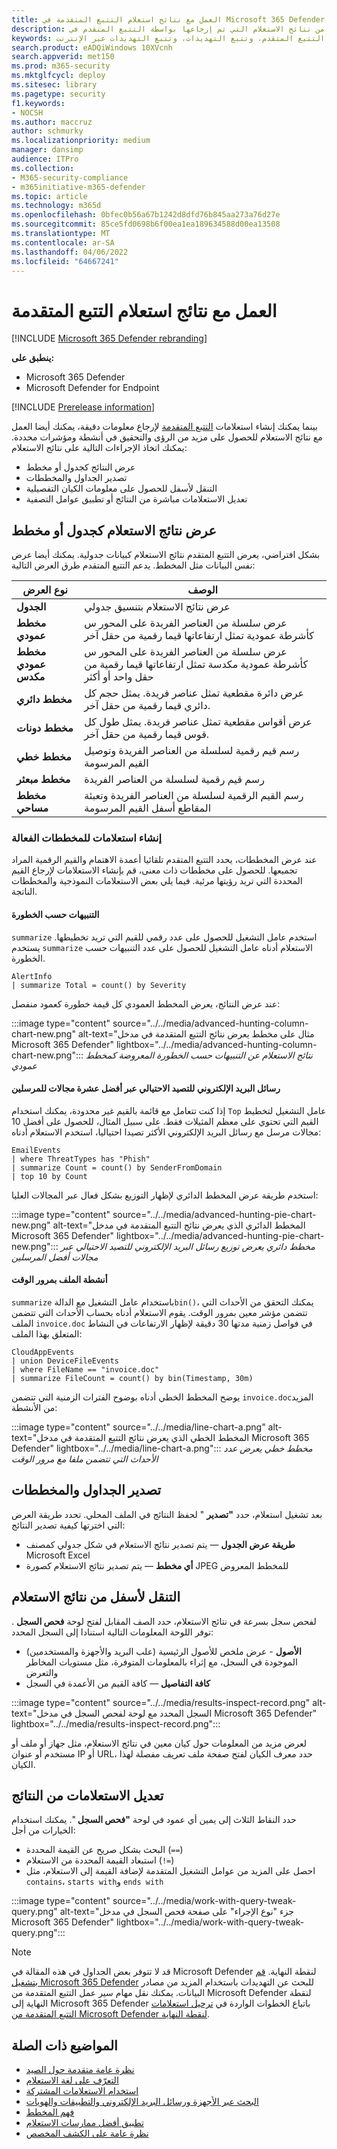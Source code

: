 ```yaml
---
title: العمل مع نتائج استعلام التتبع المتقدمة في Microsoft 365 Defender
description: تحقيق أقصى استفادة من نتائج الاستعلام التي تم إرجاعها بواسطة التتبع المتقدم في Microsoft 365 Defender
keywords: التتبع المتقدم، وتتبع التهديدات، وتتبع التهديدات عبر الإنترنت، Microsoft 365 Defender، وmicrosoft 365، وm365، والبحث، والاستعلام، وبيانات تتبع الاستخدام، والكشف المخصص، والمخطط، وkusto، والتصور، والمخطط، وعوامل التصفية، والتنقل لأسفل
search.product: eADQiWindows 10XVcnh
search.appverid: met150
ms.prod: m365-security
ms.mktglfcycl: deploy
ms.sitesec: library
ms.pagetype: security
f1.keywords:
- NOCSH
ms.author: maccruz
author: schmurky
ms.localizationpriority: medium
manager: dansimp
audience: ITPro
ms.collection:
- M365-security-compliance
- m365initiative-m365-defender
ms.topic: article
ms.technology: m365d
ms.openlocfilehash: 0bfec0b56a67b1242d8dfd76b845aa273a76d27e
ms.sourcegitcommit: 85ce5fd0698b6f00ea1ea189634588d00ea13508
ms.translationtype: MT
ms.contentlocale: ar-SA
ms.lasthandoff: 04/06/2022
ms.locfileid: "64667241"
---
```

# <a name="work-with-advanced-hunting-query-results"></a>العمل مع نتائج استعلام التتبع المتقدمة

[!INCLUDE [Microsoft 365 Defender rebranding](../includes/microsoft-defender.md)]

**ينطبق على:**
- Microsoft 365 Defender
- Microsoft Defender for Endpoint

[!INCLUDE [Prerelease information](../includes/prerelease.md)]

بينما يمكنك إنشاء استعلامات [التتبع المتقدمة](advanced-hunting-overview.md) لإرجاع معلومات دقيقة، يمكنك أيضا العمل مع نتائج الاستعلام للحصول على مزيد من الرؤى والتحقيق في أنشطة ومؤشرات محددة. يمكنك اتخاذ الإجراءات التالية على نتائج الاستعلام:

- عرض النتائج كجدول أو مخطط
- تصدير الجداول والمخططات
- التنقل لأسفل للحصول على معلومات الكيان التفصيلية
- تعديل الاستعلامات مباشرة من النتائج أو تطبيق عوامل التصفية

## <a name="view-query-results-as-a-table-or-chart"></a>عرض نتائج الاستعلام كجدول أو مخطط

بشكل افتراضي، يعرض التتبع المتقدم نتائج الاستعلام كبيانات جدولية. يمكنك أيضا عرض نفس البيانات مثل المخطط. يدعم التتبع المتقدم طرق العرض التالية:

| نوع العرض | الوصف |
|--|--|
| **الجدول** | عرض نتائج الاستعلام بتنسيق جدولي |
| **مخطط عمودي** | عرض سلسلة من العناصر الفريدة على المحور س كأشرطة عمودية تمثل ارتفاعاتها قيما رقمية من حقل آخر |
| **مخطط عمودي مكدس** | عرض سلسلة من العناصر الفريدة على المحور س كأشرطة عمودية مكدسة تمثل ارتفاعاتها قيما رقمية من حقل واحد أو أكثر |
| **مخطط دائري** | عرض دائرة مقطعية تمثل عناصر فريدة. يمثل حجم كل دائري قيما رقمية من حقل آخر. |
| **مخطط دونات** | عرض أقواس مقطعية تمثل عناصر فريدة. يمثل طول كل قوس قيما رقمية من حقل آخر. |
| **مخطط خطي** | رسم قيم رقمية لسلسلة من العناصر الفريدة وتوصيل القيم المرسومة |
| **مخطط مبعثر** | رسم قيم رقمية لسلسلة من العناصر الفريدة |
| **مخطط مساحي** | رسم القيم الرقمية لسلسلة من العناصر الفريدة وتعبئة المقاطع أسفل القيم المرسومة |

### <a name="construct-queries-for-effective-charts"></a>إنشاء استعلامات للمخططات الفعالة

عند عرض المخططات، يحدد التتبع المتقدم تلقائيا أعمدة الاهتمام والقيم الرقمية المراد تجميعها. للحصول على مخططات ذات معنى، قم بإنشاء الاستعلامات لإرجاع القيم المحددة التي تريد رؤيتها مرئية. فيما يلي بعض الاستعلامات النموذجية والمخططات الناتجة.

#### <a name="alerts-by-severity"></a>التنبيهات حسب الخطورة

`summarize` استخدم عامل التشغيل للحصول على عدد رقمي للقيم التي تريد تخطيطها. يستخدم `summarize` الاستعلام أدناه عامل التشغيل للحصول على عدد التنبيهات حسب الخطورة.

```kusto
AlertInfo
| summarize Total = count() by Severity
```

عند عرض النتائج، يعرض المخطط العمودي كل قيمة خطورة كعمود منفصل:

:::image type="content" source="../../media/advanced-hunting-column-chart-new.png" alt-text="مثال على مخطط يعرض نتائج التتبع المتقدمة في مدخل Microsoft 365 Defender" lightbox="../../media/advanced-hunting-column-chart-new.png":::
*نتائج الاستعلام عن التنبيهات حسب الخطورة المعروضة كمخطط عمودي*

#### <a name="phishing-emails-across-top-ten-sender-domains"></a>رسائل البريد الإلكتروني للتصيد الاحتيالي عبر أفضل عشرة مجالات للمرسلين

إذا كنت تتعامل مع قائمة بالقيم غير محدودة، يمكنك استخدام `Top` عامل التشغيل لتخطيط القيم التي تحتوي على معظم المثيلات فقط. على سبيل المثال، للحصول على أفضل 10 مجالات مرسل مع رسائل البريد الإلكتروني الأكثر تصيدا احتياليا، استخدم الاستعلام أدناه:

```kusto
EmailEvents
| where ThreatTypes has "Phish"
| summarize Count = count() by SenderFromDomain
| top 10 by Count
```

استخدم طريقة عرض المخطط الدائري لإظهار التوزيع بشكل فعال عبر المجالات العليا:

:::image type="content" source="../../media/advanced-hunting-pie-chart-new.png" alt-text="المخطط الدائري الذي يعرض نتائج التتبع المتقدمة في مدخل Microsoft 365 Defender" lightbox="../../media/advanced-hunting-pie-chart-new.png":::
*مخطط دائري يعرض توزيع رسائل البريد الإلكتروني للتصيد الاحتيالي عبر مجالات أفضل المرسلين*

#### <a name="file-activities-over-time"></a>أنشطة الملف بمرور الوقت
`summarize` باستخدام عامل التشغيل مع الدالة`bin()`، يمكنك التحقق من الأحداث التي تتضمن مؤشر معين بمرور الوقت. يقوم الاستعلام أدناه بحساب الأحداث التي تتضمن الملف `invoice.doc` في فواصل زمنية مدتها 30 دقيقة لإظهار الارتفاعات في النشاط المتعلق بهذا الملف:

```kusto
CloudAppEvents
| union DeviceFileEvents
| where FileName == "invoice.doc"
| summarize FileCount = count() by bin(Timestamp, 30m)
```

يوضح المخطط الخطي أدناه بوضوح الفترات الزمنية التي تتضمن `invoice.doc`المزيد من الأنشطة:

:::image type="content" source="../../media/line-chart-a.png" alt-text="المخطط الخطي الذي يعرض نتائج التتبع المتقدمة في مدخل Microsoft 365 Defender" lightbox="../../media/line-chart-a.png":::
*مخطط خطي يعرض عدد الأحداث التي تتضمن ملفا مع مرور الوقت*

## <a name="export-tables-and-charts"></a>تصدير الجداول والمخططات

بعد تشغيل استعلام، حدد **"تصدير** " لحفظ النتائج في الملف المحلي. تحدد طريقة العرض التي اخترتها كيفية تصدير النتائج:

- **طريقة عرض الجدول** — يتم تصدير نتائج الاستعلام في شكل جدولي كمصنف Microsoft Excel
- **أي مخطط** — يتم تصدير نتائج الاستعلام كصورة JPEG للمخطط المعروض

## <a name="drill-down-from-query-results"></a>التنقل لأسفل من نتائج الاستعلام

لفحص سجل بسرعة في نتائج الاستعلام، حدد الصف المقابل لفتح لوحة **فحص السجل** . توفر اللوحة المعلومات التالية استنادا إلى السجل المحدد:

- **الأصول** - عرض ملخص للأصول الرئيسية (علب البريد والأجهزة والمستخدمين) الموجودة في السجل، مع إثراء بالمعلومات المتوفرة، مثل مستويات المخاطر والتعرض
- **كافة التفاصيل** — كافة القيم من الأعمدة في السجل

:::image type="content" source="../../media/results-inspect-record.png" alt-text="السجل المحدد مع لوحة لفحص السجل في مدخل Microsoft 365 Defender" lightbox="../../media/results-inspect-record.png":::

لعرض مزيد من المعلومات حول كيان معين في نتائج الاستعلام، مثل جهاز أو ملف أو مستخدم أو عنوان IP أو URL، حدد معرف الكيان لفتح صفحة ملف تعريف مفصلة لهذا الكيان.

## <a name="tweak-your-queries-from-the-results"></a>تعديل الاستعلامات من النتائج

حدد النقاط الثلاث إلى يمين أي عمود في لوحة **"فحص السجل** ". يمكنك استخدام الخيارات من أجل:

- البحث بشكل صريح عن القيمة المحددة (`==`)
- استبعاد القيمة المحددة من الاستعلام (`!=`)
- احصل على المزيد من عوامل التشغيل المتقدمة لإضافة القيمة إلى الاستعلام، مثل `contains`، `starts with`و `ends with`

:::image type="content" source="../../media/work-with-query-tweak-query.png" alt-text="جزء &quot;نوع الإجراء&quot; على صفحة فحص السجل في مدخل Microsoft 365 Defender" lightbox="../../media/work-with-query-tweak-query.png":::

> [!NOTE]
> قد لا تتوفر بعض الجداول في هذه المقالة في Microsoft Defender لنقطة النهاية. [قم بتشغيل Microsoft 365 Defender](m365d-enable.md) للبحث عن التهديدات باستخدام المزيد من مصادر البيانات. يمكنك نقل مهام سير عمل التتبع المتقدمة من Microsoft Defender لنقطة النهاية إلى Microsoft 365 Defender باتباع الخطوات الواردة في [ترحيل استعلامات التتبع المتقدمة من Microsoft Defender لنقطة النهاية](advanced-hunting-migrate-from-mde.md).

## <a name="related-topics"></a>المواضيع ذات الصلة

- [نظرة عامة متقدمة حول الصيد](advanced-hunting-overview.md)
- [التعرّف على لغة الاستعلام](advanced-hunting-query-language.md)
- [استخدام الاستعلامات المشتركة](advanced-hunting-shared-queries.md)
- [البحث عبر الأجهزة ورسائل البريد الإلكتروني والتطبيقات والهويات](advanced-hunting-query-emails-devices.md)
- [فهم المخطط](advanced-hunting-schema-tables.md)
- [تطبيق أفضل ممارسات الاستعلام](advanced-hunting-best-practices.md)
- [نظرة عامة على الكشف المخصص](custom-detections-overview.md)
